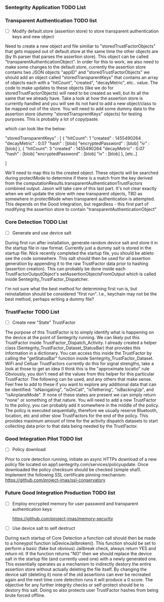 ### Sentegrity Application TODO List
  
### Transparent Authentication TODO list

- [ ] Modify default.store (assertion store) to store transparent authentication keys and new object

Need to create a new object and file similiar to "storedTrustFactorObjects" that gets mapped out of default.store at the same time the other objects are (by th parser that parses the assertion store). This object can be called "transparentAuthenticationObject". In order for this to work, we also need to make some changes to the default.store, currently the assertion store contains two JSON objects "appID" and "storedTrustFactorObjects" we should add an object called "storedTransparentKeys" that contains an array of objects each with a "hitCount", "created", "decayMetric", etc.. value. The code to make updates to these objects (like we do for storedTrustFactorObjects) will need to be created as well, but its all the same that we already have. Take a look at how the assertion store is currently handled and you will see its not hard to add a new object/class to be mapped out of the store. You will need to add some dummy data to the assertion store (dummy "storedTransprentKeys" objects) for testing purposes. This is probably a lot of copy/paste.

which can look like the below:

"storedTransparentKeys" : [
{
  "hitCount": 1
  "created" : 1455490264
  "decayMetric" : 0.07
  "hash" : [blob]
  "encryptedPassword" : [blob]
  "iv" : [blob]
},
{
  "hitCount": 3
  "created" : 1455490264
  "decayMetric" : 0.07
  "hash" : [blob]
  "encryptedPassword" : [blob]
  "iv" : [blob]
},
[etc..]

]

We'll need to map this to the created object. These objects will be searched during protectMode to determine if there is a match from the key derived from the computationResults.transparentAuthenticationTrustFactors combined output. Jason will take care of this last part. It's not clear exactly when we will update the store with new transparent objects, TBD as somewhere in protectMode when transparent authentication is attempted. This depends on the Good Integration, but regardless - this first part of modifying the assertion store to contain "transparentAuthenticationObject"

  
### Core Detection TODO List

- [ ] Generate and use device salt

During first run after installation, generate random device salt and store it in the startup file in raw format. Currently just a dummy salt is stored in the startup file. Nick  recently completed the startup file, you should be ableto see the code somewhere. This salt should then be used for all assertion generation by appending it to the raw TrustFactor data prior to hashing (assertion creation). This can probably be done inside each TrustFactorOutputObject's setAssertionObjectsFromOutput which is called inside Sentegrity_TrustFactor_Dispatcher.

I'm not sure what the best method for determining first run is, but reinstallation should be considered "first run". I.e., keychain may not be the best method, perhaps writing a dummy file?


### TrustFactor TODO List

- [ ] Create new "State" TrustFactor

The purpose of this TrustFactor is to simply identify what is happening on the device at the point of Sentegrity running. We can likely put this TrustFactor inside TrustFactor_Dispatch_Activity. I already created a helper class (Sentegrity_TrustFactor_Dataset_StatusBar) that provides this information in a dictionary. You can access this inside the TrustFactor by calling the "getStatusBar" function inside Sentegrity_TrustFactor_Dataset. WiFi and Celluar TrustFactors currently do this for signal strengths, take a look at those to get an idea (I think this is the "approximate locatio" rule Obviously, you don't need all the values from this helper for this particular TrustFactor. The following can be used, and any others that make sense. Feel free to add to these if you want to explore any additional data that can be identified: "isNavigating", "isOnCall", "isTethering", "isBackingUp", and "isAirplaneMode". If none of these states are present we can simply return "none" or something of that nature. You will need to add a new TrustFactor to the policy, you can probably add it somewhere in the middle of the policy. The policy is executed sequentially, therefore we usually reserve Bluetooth, location, etc and other slow TrustFactors for the end of the policy. This provides maximum amount of time for the activity dispatch datasets to start collecting data prior to that data being needed by the TrustFactor. 

### Good Integration Pilot TODO list

- [ ] Policy download

Prior to core detection running, initiate an async HTTPs download of a new policy file located on app1.sentegrity.com/services/policyupdate. Once downloaded the policy checksum should be checked (simple sha1). Implement the following SSL certificate pinning mechanism: https://github.com/project-imas/ssl-conservatory

### Future Good Integration Production TODO list
  
- [ ] Employ encrypted memory for user password and transparent authentication keys

  https://github.com/project-imas/memory-security
  
- [ ] Use device salt to self destruct

During each startup of Core Detection a function call should then be made to a honeypot function isDeviceJailbroken(). This function should be set to perform a basic (fake but obvious) Jailbreak check, always return YES and return nil. If the function returns "NO" then we should replace the device salt in the startup file (and currently used one) with a newly generated one. This essentially operates as a mechanism to indirectly destory the entire assertion store without actually deleting the file itself. By changing the device salt (deleting it) none of the old assertions can ever be recreated again and the next time core detection runs it will produce a 0 score. The objective for any further integrity checks or self-protect should be to destory this salt. Doing so also protects user TrustFactor hashes from being brute forced offline.

